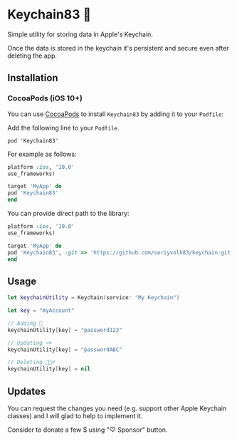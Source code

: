 # Keychain83 🔐

Simple utility for storing data in Apple's Keychain. 

Once the data is stored in the keychain it's persistent and secure even after deleting the app.

## Installation

### CocoaPods (iOS 10+)

You can use [CocoaPods](http://cocoapods.org/) to install `Keychain83` by adding it to your `Podfile`:

Add the following line to your `Podfile`.
```
pod 'Keychain83'
```

For example as follows:

```ruby
platform :ios, '10.0'
use_frameworks!

target 'MyApp' do
pod 'Keychain83'
end
```

You can provide direct path to the library:

```ruby
platform :ios, '10.0'
use_frameworks!

target 'MyApp' do
pod 'Keychain83', :git => 'https://github.com/seriyvolk83/keychain.git'
end
```

## Usage

```swift
let keychainUtility = Keychain(service: "My Keychain")

let key = "myAccount"

// Adding 🔑
keychainUtility[key] = "password123"

// Updating 🗝
keychainUtility[key] = "passwordABC"

// Deleting 🤷🏻‍♂️
keychainUtility[key] = nil
```

## Updates

You can request the changes you need (e.g. support other Apple Keychain classes) and I will glad to help to implement it.

Consider to donate a few $ using "♡ Sponsor" button.
